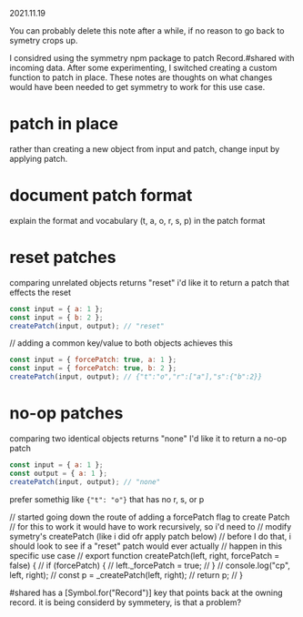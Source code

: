 2021.11.19

You can probably delete this note after a while, if no reason to go back to symetry crops up.

I considred using the symmetry npm package to patch Record.#shared with incoming data. After some experimenting, I switched creating a custom function to patch in place. These notes are thoughts on what changes would have been needed to get symmetry to work for this use case.

# patch in place

rather than creating a new object from input and patch, change input by applying patch.

# document patch format

explain the format and vocabulary (t, a, o, r, s, p) in the patch format

# reset patches

comparing unrelated objects returns "reset"
i'd like it to return a patch that effects the reset

```javascript
const input = { a: 1 };
const input = { b: 2 };
createPatch(input, output); // "reset"
```

// adding a common key/value to both objects achieves this

```javascript
const input = { forcePatch: true, a: 1 };
const input = { forcePatch: true, b: 2 };
createPatch(input, output); // {"t":"o","r":["a"],"s":{"b":2}}
```

# no-op patches

comparing two identical objects returns "none"
I'd like it to return a no-op patch

```javascript
const input = { a: 1 };
const output = { a: 1 };
createPatch(input, output); // "none"
```

prefer somethig like `{"t": "o"}` that has no r, s, or p

// started going down the route of adding a forcePatch flag to create Patch
// for this to work it would have to work recursively, so i'd need to
// modify symetry's createPatch (like i did ofr apply patch below)
// before I do that, i should look to see if a "reset" patch would ever actually
// happen in this specific use case
// export function createPatch(left, right, forcePatch = false) {
// if (forcePatch) {
// left.\_forcePatch = true;
// }
// console.log("cp", left, right);
// const p = \_createPatch(left, right);
// return p;
// }

#shared has a [Symbol.for("Record")] key that points back at the owning record. it is being considerd by symmetery, is that a problem?
